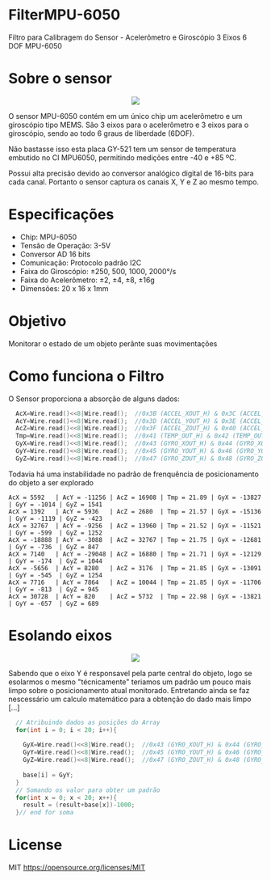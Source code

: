 # FilterMPU-6050
Filtro para Calibragem do Sensor - Acelerômetro e Giroscópio 3 Eixos 6 DOF MPU-6050

# Sobre o sensor

<p align="center">
  <img src="http://blog.filipeflop.com/wp-content/uploads/2014/09/GY-521-MPU-6050.jpg">
</p>
O sensor MPU-6050 contém em um único chip um acelerômetro e um giroscópio tipo MEMS. São 3 eixos para o acelerômetro e 3 eixos para o giroscópio, sendo ao todo 6 graus de liberdade (6DOF). 

Não bastasse isso esta placa GY-521 tem um sensor de temperatura embutido no CI MPU6050, permitindo medições entre -40 e +85 ºC.

Possui alta precisão devido ao conversor analógico digital de 16-bits para cada canal. Portanto o sensor captura os canais X, Y e Z ao mesmo tempo.

# Especificações 

- Chip: MPU-6050
- Tensão de Operação: 3-5V
- Conversor AD 16 bits
- Comunicação: Protocolo padrão I2C
- Faixa do Giroscópio: ±250, 500, 1000, 2000°/s
- Faixa do Acelerômetro: ±2, ±4, ±8, ±16g
- Dimensões: 20 x 16 x 1mm

# Objetivo

Monitorar o estado de um objeto perânte suas movimentações

# Como funciona o Filtro

O Sensor proporciona a absorção de alguns dados:

```c
  AcX=Wire.read()<<8|Wire.read();  //0x3B (ACCEL_XOUT_H) & 0x3C (ACCEL_XOUT_L)     
  AcY=Wire.read()<<8|Wire.read();  //0x3D (ACCEL_YOUT_H) & 0x3E (ACCEL_YOUT_L)
  AcZ=Wire.read()<<8|Wire.read();  //0x3F (ACCEL_ZOUT_H) & 0x40 (ACCEL_ZOUT_L)
  Tmp=Wire.read()<<8|Wire.read();  //0x41 (TEMP_OUT_H) & 0x42 (TEMP_OUT_L)
  GyX=Wire.read()<<8|Wire.read();  //0x43 (GYRO_XOUT_H) & 0x44 (GYRO_XOUT_L)
  GyY=Wire.read()<<8|Wire.read();  //0x45 (GYRO_YOUT_H) & 0x46 (GYRO_YOUT_L)
  GyZ=Wire.read()<<8|Wire.read();  //0x47 (GYRO_ZOUT_H) & 0x48 (GYRO_ZOUT_L)
```

Todavia há uma instabilidade no padrão de frenquência de posicionamento do objeto a ser explorado

```
AcX = 5592   | AcY = -11256 | AcZ = 16908 | Tmp = 21.89 | GyX = -13827 | GyY = -1014 | GyZ = 1541
AcX = 1392   | AcY = 5936   | AcZ = 2680  | Tmp = 21.57 | GyX = -15136 | GyY = -1119 | GyZ = -423
AcX = 32767  | AcY = -9256  | AcZ = 13960 | Tmp = 21.52 | GyX = -11521 | GyY = -599  | GyZ = 1252
AcX = -18888 | AcY = -3088  | AcZ = 32767 | Tmp = 21.75 | GyX = -12681 | GyY = -736  | GyZ = 847
AcX = 7140   | AcY = -29048 | AcZ = 16880 | Tmp = 21.71 | GyX = -12129 | GyY = -174  | GyZ = 1044
AcX = -5656  | AcY = 8280   | AcZ = 3176  | Tmp = 21.85 | GyX = -13091 | GyY = -545  | GyZ = 1254
AcX = 7716   | AcY = 7864   | AcZ = 10044 | Tmp = 21.85 | GyX = -11706 | GyY = -813  | GyZ = 945
AcX = 30728  | AcY = 820    | AcZ = 5732  | Tmp = 22.98 | GyX = -13821 | GyY = -657  | GyZ = 689

```

# Esolando eixos

<p align="center">
  <img src="http://blog.filipeflop.com/wp-content/uploads/2014/09/MPU6050-630x311.png">
</p>

Sabendo que o eixo Y é responsavel pela parte central do objeto, logo se esolarmos o mesmo "técnicamente" teriamos um padrão um pouco mais limpo sobre o posicionamento atual monitorado. Entretando ainda se faz nescessário um calculo matemático para a obtenção do dado mais limpo [...]

```c
  // Atribuindo dados as posições do Array
  for(int i = 0; i < 20; i++){
      
    GyX=Wire.read()<<8|Wire.read();  //0x43 (GYRO_XOUT_H) & 0x44 (GYRO_XOUT_L)
    GyY=Wire.read()<<8|Wire.read();  //0x45 (GYRO_YOUT_H) & 0x46 (GYRO_YOUT_L)
    GyZ=Wire.read()<<8|Wire.read();  //0x47 (GYRO_ZOUT_H) & 0x48 (GYRO_ZOUT_L)
    
    base[i] = GyY;
  }
  // Somando os valor para obter um padrão
  for(int x = 0; x < 20; x++){
    result = (result+base[x])-1000; 
  }// end for soma
```
# License
MIT <https://opensource.org/licenses/MIT>
